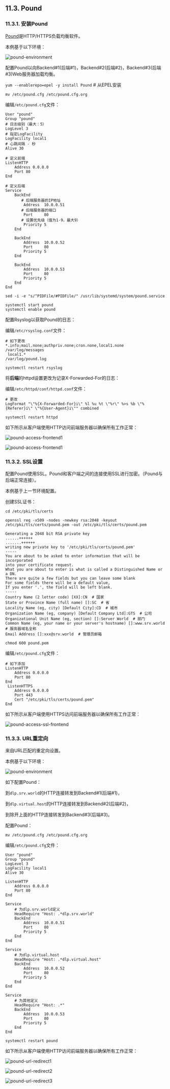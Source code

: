 ## 11.3. Pound

### 11.3.1. 安装Pound

[Pound](http://www.apsis.ch/pound/)是HTTP/HTTPS负载均衡软件。

本例基于以下环境：

![pound-environment](../Contents/pound-environment.png)

配置Pound以向Backend#1(后端#1)，Backend#2(后端#2)，Backend#3(后端#3)Web服务器加载均衡。

`yum --enablerepo=epel -y install Pound` # 从EPEL安装

`mv /etc/pound.cfg /etc/pound.cfg.org`

编辑`/etc/pound.cfg`文件：

```
User "pound"
Group "pound"
# 日志级别（最大：5）
LogLevel 3
# 指定LogFacility
LogFacility local1
# 心跳间隔 - 秒
Alive 30

# 定义前端
ListenHTTP
    Address 0.0.0.0
    Port 80
End

# 定义后端
Service
    BackEnd
       # 后端服务器的IP地址
        Address  10.0.0.51
       # 后端服务器的端口
        Port     80
       # 设置优先级（值为1-9，最大9）
        Priority 5
    End

    BackEnd
        Address  10.0.0.52
        Port     80
        Priority 5
    End

    BackEnd
        Address  10.0.0.53
        Port     80
        Priority 5
    End
End
```

`sed -i -e "s/^PIDFile/#PIDFile/" /usr/lib/systemd/system/pound.service`

```
systemctl start pound
systemctl enable pound
```

配置Rsyslog以获取Pound的日志：

编辑`/etc/rsyslog.conf`文件：

```
# 如下更改
*.info;mail.none;authpriv.none;cron.none,local1.none   /var/log/messages
 local1.*                                                /var/log/pound.log
```

`systemctl restart rsyslog`

将**后端**的httpd设置更改为记录X-Forwarded-For的日志：

编辑`/etc/httpd/conf/httpd.conf`文件：

```
# 更改
LogFormat "\"%{X-Forwarded-For}i\" %l %u %t \"%r\" %>s %b \"%{Referer}i\" \"%{User-Agent}i\"" combined
```

`systemctl restart httpd`

如下所示从客户端使用HTTP访问前端服务器以确保所有工作正常：

![pound-access-frontend1](../Contents/pound-access-frontend1.png)

![pound-access-frontend1](../Contents/pound-access-frontend1.png)

### 11.3.2. SSL设置

配置Pound使用SSL。Pound和客户端之间的连接使用SSL进行加密。（Pound与后端正常连接）。

本例基于上一节环境配置。

创建SSL证书：

`cd /etc/pki/tls/certs`

`openssl req -x509 -nodes -newkey rsa:2048 -keyout /etc/pki/tls/certs/pound.pem -out /etc/pki/tls/certs/pound.pem`

```
Generating a 2048 bit RSA private key
......++++++
.......++++++
writing new private key to '/etc/pki/tls/certs/pound.pem'
-----
You are about to be asked to enter information that will be incorporated
into your certificate request.
What you are about to enter is what is called a Distinguished Name or a DN.
There are quite a few fields but you can leave some blank
For some fields there will be a default value,
If you enter '.', the field will be left blank.
-----
Country Name (2 letter code) [XX]:CN  # 国家
State or Province Name (full name) []:SC  # 省
Locality Name (eg, city) [Default City]:CD  # 城市
Organization Name (eg, company) [Default Company Ltd]:GTS  # 公司
Organizational Unit Name (eg, section) []:Server World  # 部门
Common Name (eg, your name or your server's hostname) []:www.srv.world  # 服务器域名全称
Email Address []:xxx@srv.world  # 管理员邮箱
```

`chmod 600 pound.pem`

编辑`/etc/pound.cfg`文件：

```
# 如下添加
ListenHTTP
    Address 0.0.0.0
    Port 80
End
 ListenHTTPS
    Address 0.0.0.0
    Port 443
    Cert "/etc/pki/tls/certs/pound.pem"
End
```

如下所示从客户端使用HTTPS访问前端服务器以确保所有工作正常：

![pound-access-ssl-frontend](../Contents/pound-access-ssl-frontend.png)

### 11.3.3. URL重定向

来自URL匹配的重定向设置。

本例基于以下环境：

![pound-environment](../Contents/pound-environment.png)

如下配置Pound：

到`dlp.srv.world`的HTTP连接转发到Backend#1(后端#1)，

到`dlp.virtual.host`的HTTP连接转发到Backend#2(后端#2)，

到除开上面的HTTP连接转发到Backend#3(后端#3)。

配置Pound：

`mv /etc/pound.cfg /etc/pound.cfg.org`

编辑`/etc/pound.cfg`文件：

```
User "pound"
Group "pound"
LogLevel 3
LogFacility local1
Alive 30

ListenHTTP
    Address 0.0.0.0
    Port 80
End

Service
    # 为dlp.srv.world定义
    HeadRequire "Host: .*dlp.srv.world"
    BackEnd
        Address  10.0.0.51
        Port     80
        Priority 5
    End
End

Service
    # 为dlp.virtual.host
    HeadRequire "Host: .*dlp.virtual.host"
    BackEnd
        Address  10.0.0.52
        Port     80
        Priority 5
    End
End

Service
    # 为其他定义
    HeadRequire "Host: .*"
    BackEnd
        Address  10.0.0.53
        Port     80
        Priority 5
    End
End
```

`systemctl restart pound`

如下所示从客户端使用HTTP访问前端服务器以确保所有工作正常：

![pound-url-redirect1](../Contents/pound-url-redirect1.png)

![pound-url-redirect2](../Contents/pound-url-redirect2.png)

![pound-url-redirect3](../Contents/pound-url-redirect3.png)
